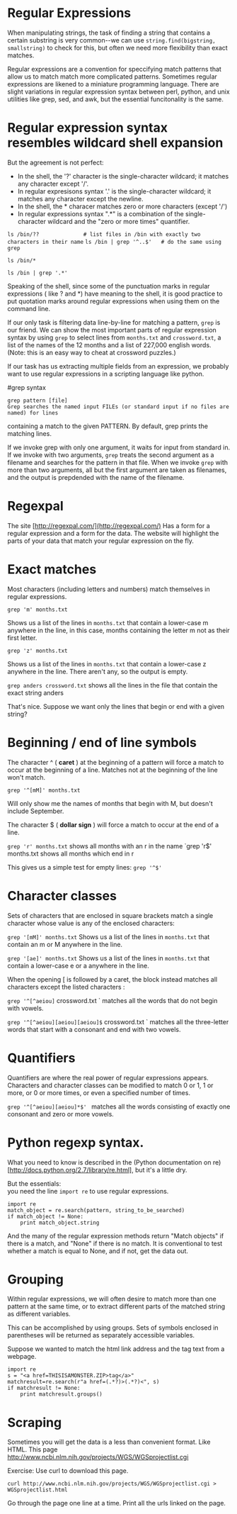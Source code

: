
#  Regular Expressions

When manipulating strings, the task of finding a string that contains a certain substring is 
very common--we can use `string.find(bigstring, smallstring)` to check for this, but often we
need more flexibility than exact matches. 

Regular expressions are a convention for speccifying match patterns that allow us to match
match more complicated patterns.   Sometimes regular expressions are likened to a miniature
programming language.   There are slight variations in regular expression syntax between
perl, python, and unix utilities like grep, sed, and awk, but the essential funcitonality is 
the same.  

# Regular expression syntax resembles wildcard shell expansion 

But the agreement is not perfect:
*  In the shell, the '?' character is the single-character wildcard; it matches any character except '/'.
*  In regular expresisons syntax '.' is the single-character wildcard; it matches any character except the newline.
*  In the shell, the * characer matches zero or more characters (except '/') 
*  In regular expressions syntax ".*" is a combination of the single-character wildcard and the "zero or more times" quantifier.


`ls /bin/??              # list files in /bin with exactly two characters in their name`
`ls /bin | grep '^..$'   # do the same using grep  ` 

`ls /bin/* `

`ls /bin | grep '.*'  `

Speaking of the shell, since some of the punctuation marks in regular expressions ( like ? and *) 
have meaning to the shell, it is good practice to put quotation marks around regular expressions 
when using them on the command line. 

If our only task is filtering data line-by-line for matching a pattern, `grep` is our friend.
We can show the most important parts of regular expression syntax by using `grep` to select
lines from `months.txt` and `crossword.txt`, a list of the names of the 12 months and a list
of 227,000 english words.  (Note: this is an easy way to cheat at crossword puzzles.)

If our task has us extracting multiple fields from an expression, we probably want to use
regular expressions in a scripting language like python.

#grep syntax

    grep pattern [file]
    Grep searches the named input FILEs (or standard input if no files are named) for lines 
containing a match to the given PATTERN.  By default, grep prints the matching lines.

If we invoke grep with only one argument, it waits for input from standard in.  If we invoke
with two arguments, `grep` treats the second argument as a filename and searches for the pattern
in that file.  When we invoke `grep` with more than two arguments, all but the first argument
are taken as filenames, and the output is prepdended with the name of the filename.

# Regexpal
The site
[http://regexpal.com/](http://regexpal.com/)
Has a form for a regular expression and a form for the data.  The website will highlight 
the parts of your data that match your regular expression on the fly.

# Exact matches

Most characters (including letters and numbers) match themselves in regular expressions.  

`grep 'm' months.txt`

Shows us a list of the lines in `months.txt` that contain a lower-case m anywhere in the line, 
in this case, months containing the letter m not as their first letter.

`grep 'z' months.txt`

Shows us a list of the lines in `months.txt` that contain a lower-case z anywhere in the line.
There aren't any, so the output is empty.

`grep anders crossword.txt`
shows all the lines in the file that contain the exact string anders

That's nice.  Suppose we want only the lines that begin or end with a given string?

# Beginning / end of line symbols

The character  ^ (  **caret** ) at the beginning of a pattern will force a match to occur at the 
beginning of a line.  Matches not at the beginning of the line won't match.

`grep '^[mM]' months.txt`

Will only show me the names of months that begin with M, but doesn't include September.

The character  $ (  **dollar sign** ) will force a match to occur at the end of a line.

`grep 'r' months.txt`
shows all months with an r in the name
`grep 'r$' months.txt 
shows all months which end in r 

This gives us a simple test for empty lines:
`grep '^$' `

# Character classes

Sets of characters that are enclosed in square brackets match a single character whose value 
is any of the enclosed characters:

`grep '[mM]' months.txt`
Shows us a list of the lines in `months.txt` that contain an m or M anywhere in the line.

`grep '[ae]' months.txt`
Shows us a list of the lines in `months.txt` that contain a lower-case e or a anywhere in the line.

When the opening [ is followed by a caret, the block instead matches all characters except the 
listed characters : 

`grep '^[^aeiou]` crossword.txt  ` 
matches all the words that do not begin with vowels.

`grep '^[^aeiou][aeiou][aeiou]$` crossword.txt  ` 
matches all the three-letter words that start with a consonant and end with two vowels.

# Quantifiers

Quantifiers are where the real power of regular expressions appears.  Characters and character
classes can be modified to match 0 or 1, 1 or more, or 0 or more times, or even a specified number
of times. 

`grep '^[^aeiou][aeiou]*$' `
matches all the words consisting of exactly one consonant and zero or more vowels.

# Python regexp syntax.

What you need to know is described in the (Python documentation on re)[http://docs.python.org/2.7/library/re.html], but it's a little dry.  

But the essentials:  
you need the line `import re` to use regular expressions.

```
import re
match_object = re.search(pattern, string_to_be_searched)
if match_object != None:
    print match_object.string
```

And the many of the regular expression methods return
"Match objects" if there is a match, and "None" if there
is no match.  It is conventional to test whether a match
is equal to None, and if not, get the data out.

# Grouping

Within regular expressions, we will often desire to match more than one pattern
at the same time, or to extract different parts of the matched string
as different variables.

This can be accomplished by using groups.  Sets of symbols enclosed
in parentheses will be returned as separately accessible variables.

Suppose we wanted to match the html link address and the tag text 
from a webpage.
```
import re
s = "<a href=THISISAMONSTER.ZIP>tag</a>"
matchresult=re.search(r"a href=(.*?)>(.*?)<", s)
if matchresult != None:
    print matchresult.groups()
```

# Scraping

Sometimes you will get the data is a less than convenient
format.  Like HTML.  This page 
http://www.ncbi.nlm.nih.gov/projects/WGS/WGSprojectlist.cgi

Exercise:
Use curl to download this page.
```
curl http://www.ncbi.nlm.nih.gov/projects/WGS/WGSprojectlist.cgi > WGSprojectlist.html
```

Go through the page one line at a time.
Print all the urls linked on the page.
